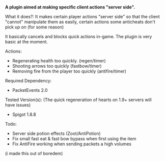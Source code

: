 **A plugin aimed at making specific client actions "server side".**

What it does?:
It makes certain player actions "server side" so that the client "cannot" manipulate them as easily, certain actions some anticheats don't pick up on (for some reason)

It basically cancels and blocks quick actions in-game. The plugin is very basic at the moment.

Actions:
- Regenerating health too quickly. (regen/timer)
- Shooting arrows too quickly (fastbow/timer)
- Removing fire from the player too quickly (antifire/timer)

Required Dependency:
- PacketEvents 2.0

Tested Version(s): (The quick regeneration of hearts on 1.9+ servers will have issues)
- Spigot 1.8.8

Todo:
- Server side potion effects (Zoot/AntiPotion)
- Fix small fast eat & fast bow bypass when first using the item
- Fix AntiFire working when sending packets a high volumes


(i made this out of boredem)
